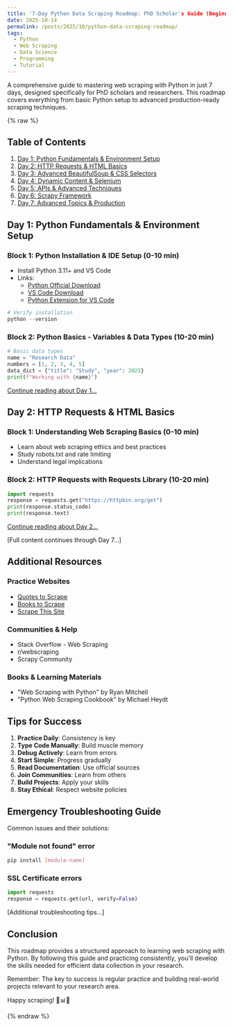 ```yaml
---
title: '7-Day Python Data Scraping Roadmap: PhD Scholar's Guide (Beginner to Advanced)'
date: 2025-10-14
permalink: /posts/2025/10/python-data-scraping-roadmap/
tags:
  - Python
  - Web Scraping
  - Data Science
  - Programming
  - Tutorial
---
```


A comprehensive guide to mastering web scraping with Python in just 7 days, designed specifically for PhD scholars and researchers. This roadmap covers everything from basic Python setup to advanced production-ready scraping techniques.

{% raw %}

## Table of Contents
1. [Day 1: Python Fundamentals & Environment Setup](#day-1-python-fundamentals--environment-setup)
2. [Day 2: HTTP Requests & HTML Basics](#day-2-http-requests--html-basics)
3. [Day 3: Advanced BeautifulSoup & CSS Selectors](#day-3-advanced-beautifulsoup--css-selectors)
4. [Day 4: Dynamic Content & Selenium](#day-4-dynamic-content--selenium)
5. [Day 5: APIs & Advanced Techniques](#day-5-apis--advanced-techniques)
6. [Day 6: Scrapy Framework](#day-6-scrapy-framework)
7. [Day 7: Advanced Topics & Production](#day-7-advanced-topics--production)

## Day 1: Python Fundamentals & Environment Setup

### Block 1: Python Installation & IDE Setup (0-10 min)
- Install Python 3.11+ and VS Code
- Links:
  - [Python Official Download](https://www.python.org/downloads/)
  - [VS Code Download](https://code.visualstudio.com/)
  - [Python Extension for VS Code](https://marketplace.visualstudio.com/items?itemName=ms-python.python)

```python
# Verify installation
python --version
```

### Block 2: Python Basics - Variables & Data Types (10-20 min)
```python
# Basic data types
name = "Research Data"
numbers = [1, 2, 3, 4, 5]
data_dict = {"title": "Study", "year": 2025}
print(f"Working with {name}")
```

[Continue reading about Day 1...](#)

## Day 2: HTTP Requests & HTML Basics

### Block 1: Understanding Web Scraping Basics (0-10 min)
- Learn about web scraping ethics and best practices
- Study robots.txt and rate limiting
- Understand legal implications

### Block 2: HTTP Requests with Requests Library (10-20 min)
```python
import requests
response = requests.get("https://httpbin.org/get")
print(response.status_code)
print(response.text)
```

[Continue reading about Day 2...](#)

[Full content continues through Day 7...]

## Additional Resources

### Practice Websites
- [Quotes to Scrape](https://quotes.toscrape.com/)
- [Books to Scrape](https://books.toscrape.com/)
- [Scrape This Site](https://www.scrapethissite.com/)

### Communities & Help
- Stack Overflow - Web Scraping
- r/webscraping
- Scrapy Community

### Books & Learning Materials
- "Web Scraping with Python" by Ryan Mitchell
- "Python Web Scraping Cookbook" by Michael Heydt

## Tips for Success

1. **Practice Daily**: Consistency is key
2. **Type Code Manually**: Build muscle memory
3. **Debug Actively**: Learn from errors
4. **Start Simple**: Progress gradually
5. **Read Documentation**: Use official sources
6. **Join Communities**: Learn from others
7. **Build Projects**: Apply your skills
8. **Stay Ethical**: Respect website policies

## Emergency Troubleshooting Guide

Common issues and their solutions:

### "Module not found" error
```bash
pip install [module-name]
```

### SSL Certificate errors
```python
import requests
response = requests.get(url, verify=False)
```

[Additional troubleshooting tips...]

## Conclusion

This roadmap provides a structured approach to learning web scraping with Python. By following this guide and practicing consistently, you'll develop the skills needed for efficient data collection in your research.

Remember: The key to success is regular practice and building real-world projects relevant to your research area.

Happy scraping! 🚀📊🔬

{% endraw %}